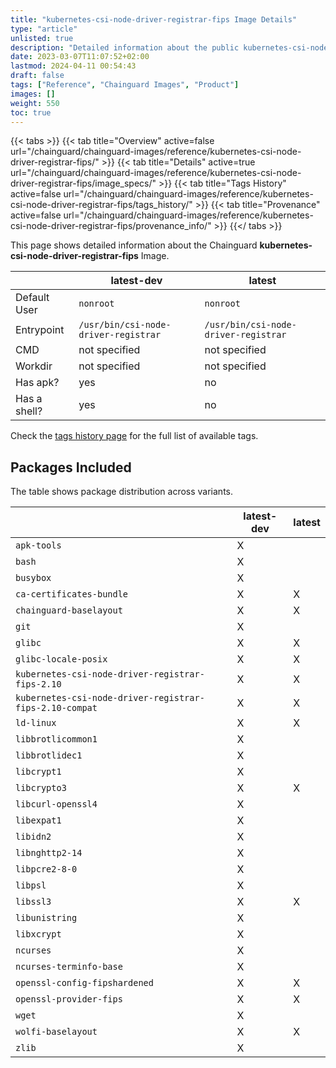 ```yaml
---
title: "kubernetes-csi-node-driver-registrar-fips Image Details"
type: "article"
unlisted: true
description: "Detailed information about the public kubernetes-csi-node-driver-registrar-fips Chainguard Image."
date: 2023-03-07T11:07:52+02:00
lastmod: 2024-04-11 00:54:43
draft: false
tags: ["Reference", "Chainguard Images", "Product"]
images: []
weight: 550
toc: true
---
```


{{< tabs >}}
{{< tab title="Overview" active=false url="/chainguard/chainguard-images/reference/kubernetes-csi-node-driver-registrar-fips/" >}}
{{< tab title="Details" active=true url="/chainguard/chainguard-images/reference/kubernetes-csi-node-driver-registrar-fips/image_specs/" >}}
{{< tab title="Tags History" active=false url="/chainguard/chainguard-images/reference/kubernetes-csi-node-driver-registrar-fips/tags_history/" >}}
{{< tab title="Provenance" active=false url="/chainguard/chainguard-images/reference/kubernetes-csi-node-driver-registrar-fips/provenance_info/" >}}
{{</ tabs >}}

This page shows detailed information about the Chainguard **kubernetes-csi-node-driver-registrar-fips** Image.

|              | latest-dev                           | latest                               |
|--------------|--------------------------------------|--------------------------------------|
| Default User | `nonroot`                            | `nonroot`                            |
| Entrypoint   | `/usr/bin/csi-node-driver-registrar` | `/usr/bin/csi-node-driver-registrar` |
| CMD          | not specified                        | not specified                        |
| Workdir      | not specified                        | not specified                        |
| Has apk?     | yes                                  | no                                   |
| Has a shell? | yes                                  | no                                   |

Check the [tags history page](/chainguard/chainguard-images/reference/kubernetes-csi-node-driver-registrar-fips/tags_history/) for the full list of available tags.

## Packages Included
The table shows package distribution across variants.

|                                                         | latest-dev | latest |
|---------------------------------------------------------|------------|--------|
| `apk-tools`                                             | X          |        |
| `bash`                                                  | X          |        |
| `busybox`                                               | X          |        |
| `ca-certificates-bundle`                                | X          | X      |
| `chainguard-baselayout`                                 | X          | X      |
| `git`                                                   | X          |        |
| `glibc`                                                 | X          | X      |
| `glibc-locale-posix`                                    | X          | X      |
| `kubernetes-csi-node-driver-registrar-fips-2.10`        | X          | X      |
| `kubernetes-csi-node-driver-registrar-fips-2.10-compat` | X          | X      |
| `ld-linux`                                              | X          | X      |
| `libbrotlicommon1`                                      | X          |        |
| `libbrotlidec1`                                         | X          |        |
| `libcrypt1`                                             | X          |        |
| `libcrypto3`                                            | X          | X      |
| `libcurl-openssl4`                                      | X          |        |
| `libexpat1`                                             | X          |        |
| `libidn2`                                               | X          |        |
| `libnghttp2-14`                                         | X          |        |
| `libpcre2-8-0`                                          | X          |        |
| `libpsl`                                                | X          |        |
| `libssl3`                                               | X          | X      |
| `libunistring`                                          | X          |        |
| `libxcrypt`                                             | X          |        |
| `ncurses`                                               | X          |        |
| `ncurses-terminfo-base`                                 | X          |        |
| `openssl-config-fipshardened`                           | X          | X      |
| `openssl-provider-fips`                                 | X          | X      |
| `wget`                                                  | X          |        |
| `wolfi-baselayout`                                      | X          | X      |
| `zlib`                                                  | X          |        |

